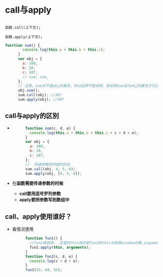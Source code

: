 # call与apply

##  

`函数.call(上下文);`

`函数.apply(上下文);`

```javascript
function sum() {
        console.log(this.a + this.b + this.c);
      }
      var obj = {
        a: 100,
        b: 20,
        c: 187,
        // sum: sum,
      };
      // 注意，sum并不是obj的属性，所以这样不能调用，除非把sum设为obj的属性才可以sum:sum
      obj.sum();
      sum.call(obj); //307
      sum.apply(obj); //307
```

## call与apply的区别

* ```javascript
        function sum(c, d, e) {
          console.log(this.a + this.b + this.c + c + d + e);
        }
        var obj = {
          a: 100,
          b: 20,
          c: 187,
        };
    	//	传递参数的时候的区别
        sum.call(obj, 4, 5, 6);
        sum.apply(obj, [4, 5, 6]);
  ```

* 在**函数需要传递参数的时候**

  * **call要用逗号罗列参数**
  * **apply要把参数写到数组中**

## call、apply使用谁好？

* 看情况使用

  ```javascript
        function fun1() {
          //fun1被调用， 这里的this指的是fun1的this也就是window对象,arguments是一个类数组对象，接收fun1的实参，所以这里要用apply而不是用call
          fun2.apply(this, arguments);
        }
        function fun2(c, d, e) {
          console.log(c + d + e);
        }
        fun1(33, 44, 55);
  ```

  

